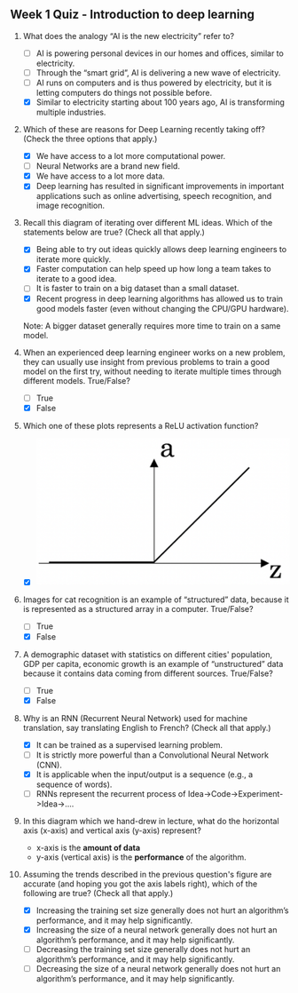 ## Week 1 Quiz - Introduction to deep learning

1. What does the analogy “AI is the new electricity” refer to?

    * [ ] AI is powering personal devices in our homes and offices, similar to electricity.
    * [ ] Through the “smart grid”, AI is delivering a new wave of electricity.
    * [ ] AI runs on computers and is thus powered by electricity, but it is letting computers do things not possible before.
    * [x] Similar to electricity starting about 100 years ago, AI is transforming multiple industries.

2. Which of these are reasons for Deep Learning recently taking off? (Check the three options that apply.)

    * [x] We have access to a lot more computational power.
    * [ ] Neural Networks are a brand new field.
    * [x] We have access to a lot more data.
    * [x] Deep learning has resulted in significant improvements in important applications such as online advertising, speech recognition, and image recognition.

3. Recall this diagram of iterating over different ML ideas. Which of the statements below are true? (Check all that apply.)

    * [x] Being able to try out ideas quickly allows deep learning engineers to iterate more quickly.
    * [x] Faster computation can help speed up how long a team takes to iterate to a good idea.
    * [ ] It is faster to train on a big dataset than a small dataset.
    * [x] Recent progress in deep learning algorithms has allowed us to train good models faster (even without changing the CPU/GPU hardware).

    Note: A bigger dataset generally requires more time to train on a same model.

4. When an experienced deep learning engineer works on a new problem, they can usually use insight from previous problems to train a good model on the first try, without needing to iterate multiple times through different models. True/False?

    * [ ] True
    * [x] False

5. Which one of these plots represents a ReLU activation function?

    - [x] ![ReLU](relu_image.png)

6. Images for cat recognition is an example of “structured” data, because it is represented as a structured array in a computer. True/False?

    * [ ] True
    * [x] False

7. A demographic dataset with statistics on different cities' population, GDP per capita, economic growth is an example of “unstructured” data because it contains data coming from different sources. True/False?

    * [ ] True
    * [x] False

8. Why is an RNN (Recurrent Neural Network) used for machine translation, say translating English to French? (Check all that apply.)

    * [x] It can be trained as a supervised learning problem.
    * [ ] It is strictly more powerful than a Convolutional Neural Network (CNN).
    * [x] It is applicable when the input/output is a sequence (e.g., a sequence of words).
    * [ ] RNNs represent the recurrent process of Idea->Code->Experiment->Idea->....

9. In this diagram which we hand-drew in lecture, what do the horizontal axis (x-axis) and vertical axis (y-axis) represent?

    * x-axis is the **amount of data**
    * y-axis (vertical axis) is the **performance** of the algorithm.

10. Assuming the trends described in the previous question's figure are accurate (and hoping you got the axis labels right), which of the following are true? (Check all that apply.)

    * [x] Increasing the training set size generally does not hurt an algorithm’s performance, and it may help significantly.
    * [x] Increasing the size of a neural network generally does not hurt an algorithm’s performance, and it may help significantly.
    * [ ] Decreasing the training set size generally does not hurt an algorithm’s performance, and it may help significantly.
    * [ ] Decreasing the size of a neural network generally does not hurt an algorithm’s performance, and it may help significantly.
